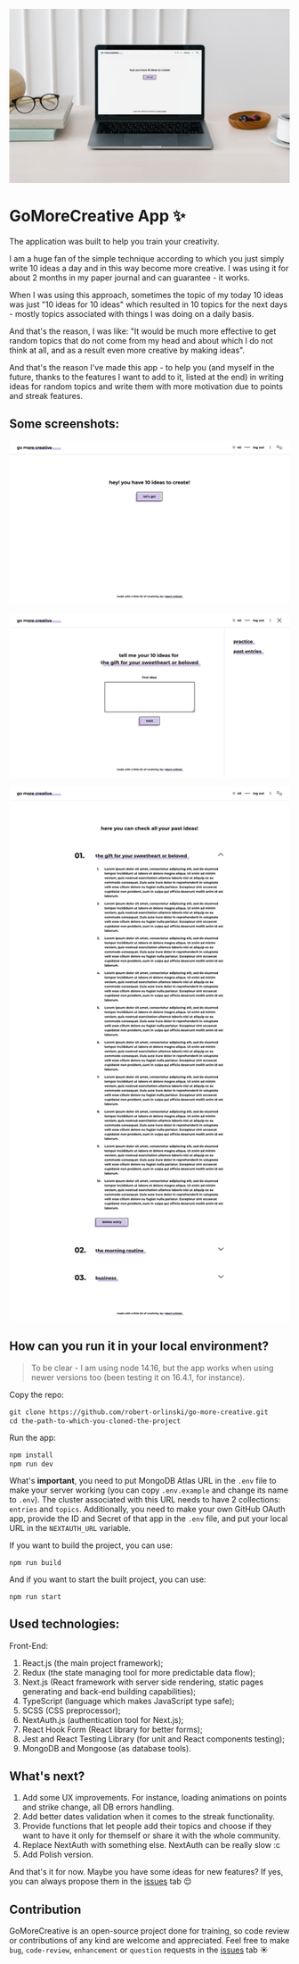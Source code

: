 ![](/mockups/main-mockup.jpg?raw=true 'Start page of the app')

# GoMoreCreative App ✨

The application was built to help you train your creativity.

I am a huge fan of the simple technique according to which you just simply write 10 ideas a day and in this way become more creative. I was using it for about 2 months in my paper journal and can guarantee - it works.

When I was using this approach, sometimes the topic of my today 10 ideas was just "10 ideas for 10 ideas" which resulted in 10 topics for the next days - mostly topics associated with things I was doing on a daily basis.

And that's the reason, I was like: "It would be much more effective to get random topics that do not come from my head and about which I do not think at all, and as a result even more creative by making ideas".

And that's the reason I've made this app - to help you (and myself in the future, thanks to the features I want to add to it, listed at the end) in writing ideas for random topics and write them with more motivation due to points and streak features.

## Some screenshots:

![](/mockups/start-page.jpg?raw=true 'Start page of the app')

![](/mockups/adding-new-entry.jpg?raw=true 'Adding new entry')

![](/mockups/all-entries.jpg?raw=true 'All entries view')

## How can you run it in your local environment?

> To be clear - I am using node 14.16, but the app works when using newer versions too (been testing it on 16.4.1, for instance).

Copy the repo:

```
git clone https://github.com/robert-orlinski/go-more-creative.git
cd the-path-to-which-you-cloned-the-project
```

Run the app:

```
npm install
npm run dev
```

What's **important**, you need to put MongoDB Atlas URL in the `.env` file to make your server working (you can copy `.env.example` and change its name to `.env`). The cluster associated with this URL needs to have 2 collections: `entries` and `topics`. Additionally, you need to make your own GitHub OAuth app, provide the ID and Secret of that app in the `.env` file, and put your local URL in the `NEXTAUTH_URL` variable.

If you want to build the project, you can use:

```
npm run build
```

And if you want to start the built project, you can use:

```
npm run start
```

## Used technologies:

Front-End:

1. React.js (the main project framework);
2. Redux (the state managing tool for more predictable data flow);
3. Next.js (React framework with server side rendering, static pages generating and back-end building capabilities);
4. TypeScript (language which makes JavaScript type safe);
5. SCSS (CSS preprocessor);
6. NextAuth.js (authentication tool for Next.js);
7. React Hook Form (React library for better forms);
8. Jest and React Testing Library (for unit and React components testing);
9. MongoDB and Mongoose (as database tools).

## What's next?

1. Add some UX improvements. For instance, loading animations on points and strike change, all DB errors handling.
2. Add better dates validation when it comes to the streak functionality.
3. Provide functions that let people add their topics and choose if they want to have it only for themself or share it with the whole community.
4. Replace NextAuth with something else. NextAuth can be really slow :c
5. Add Polish version.

And that's it for now. Maybe you have some ideas for new features? If yes, you can always propose them in the [issues](https://github.com/robert-orlinski/go-more-creative/issues) tab 😌

## Contribution

GoMoreCreative is an open-source project done for training, so code review or contributions of any kind are welcome and appreciated. Feel free to make `bug`, `code-review`, `enhancement` or `question` requests in the [issues](https://github.com/robert-orlinski/go-more-creative/issues) tab ☀️
